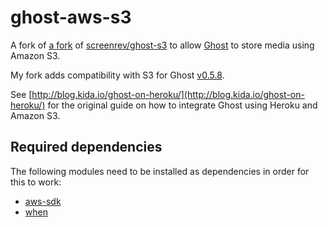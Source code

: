# ghost-aws-s3

A fork of [a fork](https://github.com/kimar/ghost-aws-s3) of [screenrev/ghost-s3](https://github.com/screenrev/ghost-s3) to allow [Ghost](https://github.com/TryGhost/Ghost) to store media using Amazon S3.

My fork adds compatibility with S3 for Ghost [v0.5.8](https://github.com/TryGhost/Ghost/releases/download/0.5.8/Ghost-0.5.8.zip).

See [http://blog.kida.io/ghost-on-heroku/](http://blog.kida.io/ghost-on-heroku/) for the original guide on how to integrate Ghost using Heroku and Amazon S3.

## Required dependencies

The following modules need to be installed as dependencies in order for this to work:

* [aws-sdk](https://www.npmjs.org/package/aws-sdk)
* [when](https://www.npmjs.org/package/when)

